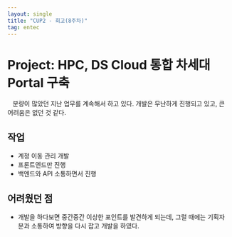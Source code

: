 ```yaml
---
layout: single
title: "CUP2 - 회고(8주차)"
tag: entec
---
```


# Project: HPC, DS Cloud 통합 차세대 Portal 구축

&nbsp;&nbsp; 분량이 많았던 지난 업무를 계속해서 하고 있다.
개발은 무난하게 진행되고 있고, 큰 어려움은 없던 것 같다.

## 작업
- 계정 이동 관리 개발
- 프론트엔드만 진행
- 백엔드와 API 소통하면서 진행

## 어려웠던 점
- 개발을 하다보면 중간중간 이상한 포인트를 발견하게 되는데, 그럴 때에는 기획자 분과 소통하여 방향을 다시 잡고 개발을 하였다.
